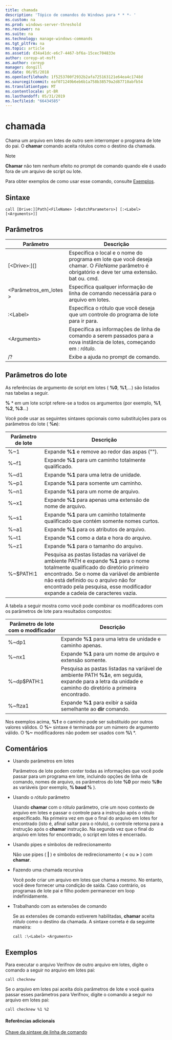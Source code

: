 ```yaml
---
title: chamada
description: 'Tópico de comandos do Windows para * * *- '
ms.custom: na
ms.prod: windows-server-threshold
ms.reviewer: na
ms.suite: na
ms.technology: manage-windows-commands
ms.tgt_pltfrm: na
ms.topic: article
ms.assetid: d34a41dc-e6c7-4467-bf6a-15cec704833e
author: coreyp-at-msft
ms.author: coreyp
manager: dongill
ms.date: 06/05/2018
ms.openlocfilehash: 1f5253700f2932b2afa725163121e64ea4c1748d
ms.sourcegitcommit: eaf071249b6eb6b1a758b38579a2d87710abfb54
ms.translationtype: MT
ms.contentlocale: pt-BR
ms.lasthandoff: 05/31/2019
ms.locfileid: "66434585"
---
```

# <a name="call"></a>chamada



Chama um arquivo em lotes de outro sem interromper o programa de lote do pai. O **chamar** comando aceita rótulos como o destino da chamada.

> [!NOTE]
> **Chamar** não tem nenhum efeito no prompt de comando quando ele é usado fora de um arquivo de script ou lote.

Para obter exemplos de como usar esse comando, consulte [Exemplos](#BKMK_examples).

## <a name="syntax"></a>Sintaxe

```
call [Drive:][Path]<FileName> [<BatchParameters>] [:<Label> [<Arguments>]]
```

## <a name="parameters"></a>Parâmetros

|           Parâmetro           |                                                                         Descrição                                                                          |
|-------------------------------|--------------------------------------------------------------------------------------------------------------------------------------------------------------|
| [\<Drive>:][<Path>]<FileName> | Especifica o local e o nome do programa em lote que você deseja chamar. O *FileName* parâmetro é obrigatório e deve ter uma extensão. bat ou. cmd. |
|      \<Parâmetros_em_lotes >       |                                            Especifica qualquer informação de linha de comando necessária para o arquivo em lotes.                                             |
|           :\<Label>           |                                            Especifica o rótulo que você deseja que um controle do programa de lote para ir para.                                             |
|         \<Arguments>          |                     Especifica as informações de linha de comando a serem passados para a nova instância de lotes, começando em *: rótulo.*                     |
|              /?               |                                                             Exibe a ajuda no prompt de comando.                                                             |

## <a name="batch-parameters"></a>Parâmetros do lote

As referências de argumento de script em lotes ( **%0**, **%1**,...) são listados nas tabelas a seguir.

**%** * em um lote script refere-se a todos os argumentos (por exemplo, **%1**, **%2**, **%3**...)

Você pode usar as seguintes sintaxes opcionais como substituições para os parâmetros do lote ( **%n**):

|Parâmetro de lote|Descrição|
|---------------|-----------|
|%~1|Expande **%1** e remove ao redor das aspas ("").|
|%~f1|Expande **%1** para um caminho totalmente qualificado.|
|%~d1|Expande **%1** para uma letra de unidade.|
|%~p1|Expande **%1** para somente um caminho.|
|%~n1|Expande **%1** para um nome de arquivo.|
|%~x1|Expande **%1** para apenas uma extensão de nome de arquivo.|
|%~s1|Expande **%1** para um caminho totalmente qualificado que contém somente nomes curtos.|
|%~a1|Expande **%1** para os atributos de arquivo.|
|%~t1|Expande **%1** como a data e hora do arquivo.|
|%~z1|Expande **%1** para o tamanho do arquivo.|
|%~$PATH:1|Pesquisa as pastas listadas na variável de ambiente PATH e expande **%1** para o nome totalmente qualificado do diretório primeiro encontrado. Se o nome da variável de ambiente não está definido ou o arquivo não for encontrado pela pesquisa, esse modificador expande a cadeia de caracteres vazia.|

A tabela a seguir mostra como você pode combinar os modificadores com os parâmetros de lote para resultados compostos:

|Parâmetro de lote com o modificador|Descrição|
|-----------------------------|-----------|
|%~dp1|Expande **%1** para uma letra de unidade e caminho apenas.|
|%~nx1|Expande **%1** para um nome de arquivo e extensão somente.|
|%~dp$PATH:1|Pesquisa as pastas listadas na variável de ambiente PATH **%1**e, em seguida, expande para a letra da unidade e caminho do diretório a primeira encontrado.|
|%~ftza1|Expande **%1** para exibir a saída semelhante ao **dir** comando.|

Nos exemplos acima, **%1** e o caminho pode ser substituído por outros valores válidos. O <strong>%~</strong> sintaxe é terminada por um número de argumento válido. O <strong>%~</strong> modificadores não podem ser usados com **%\\** *.

## <a name="remarks"></a>Comentários

-   Usando parâmetros em lotes

    Parâmetros de lote podem conter todas as informações que você pode passar para um programa em lote, incluindo opções de linha de comando, nomes de arquivo, os parâmetros do lote **%0** por meio **%9**e as variáveis (por exemplo, **% baud %** ).
-   Usando o *rótulo* parâmetro

    Usando **chamar** com o *rótulo* parâmetro, crie um novo contexto de arquivo em lotes e passar o controle para a instrução após o rótulo especificado. Na primeira vez em que o final do arquivo em lotes for encontrado (isto é, afinal saltar para o rótulo), o controle retorna para a instrução após o **chamar** instrução. Na segunda vez que o final do arquivo em lotes for encontrado, o script em lotes é encerrado.
-   Usando pipes e símbolos de redirecionamento

    Não use pipes ( **|** ) e símbolos de redirecionamento ( **<** ou **>** ) com **chamar**.
-   Fazendo uma chamada recursiva

    Você pode criar um arquivo em lotes que chama a mesmo. No entanto, você deve fornecer uma condição de saída. Caso contrário, os programas de lote pai e filho podem permanecer em loop indefinidamente.
-   Trabalhando com as extensões de comando

    Se as extensões de comando estiverem habilitadas, **chamar** aceita *rótulo* como o destino da chamada. A sintaxe correta é da seguinte maneira:

    `call :\<Label> <Arguments>`

## <a name="BKMK_examples"></a>Exemplos

Para executar o arquivo Verifnov de outro arquivo em lotes, digite o comando a seguir no arquivo em lotes pai:
```
call checknew
```
Se o arquivo em lotes pai aceita dois parâmetros de lote e você queira passar esses parâmetros para Verifnov, digite o comando a seguir no arquivo em lotes pai:
```
call checknew %1 %2
```

#### <a name="additional-references"></a>Referências adicionais

[Chave da sintaxe de linha de comando](command-line-syntax-key.md)